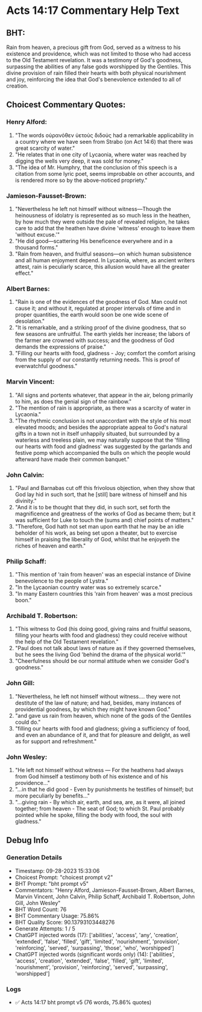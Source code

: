 # Acts 14:17 Commentary Help Text

## BHT:
Rain from heaven, a precious gift from God, served as a witness to his existence and providence, which was not limited to those who had access to the Old Testament revelation. It was a testimony of God's goodness, surpassing the abilities of any false gods worshipped by the Gentiles. This divine provision of rain filled their hearts with both physical nourishment and joy, reinforcing the idea that God's benevolence extended to all of creation.

## Choicest Commentary Quotes:
### Henry Alford:
1. "The words οὐρανόθεν ὑετοὺς διδούς had a remarkable applicability in a country where we have seen from Strabo (on Act 14:6) that there was great scarcity of water." 
2. "He relates that in one city of Lycaonia, where water was reached by digging the wells very deep, it was sold for money."
3. "The idea of Mr. Humphry, that the conclusion of this speech is a citation from some lyric poet, seems improbable on other accounts, and is rendered more so by the above-noticed propriety."

### Jamieson-Fausset-Brown:
1. "Nevertheless he left not himself without witness—Though the heinousness of idolatry is represented as so much less in the heathen, by how much they were outside the pale of revealed religion, he takes care to add that the heathen have divine 'witness' enough to leave them 'without excuse.'"
2. "He did good—scattering His beneficence everywhere and in a thousand forms."
3. "Rain from heaven, and fruitful seasons—on which human subsistence and all human enjoyment depend. In Lycaonia, where, as ancient writers attest, rain is peculiarly scarce, this allusion would have all the greater effect."

### Albert Barnes:
1. "Rain is one of the evidences of the goodness of God. Man could not cause it; and without it, regulated at proper intervals of time and in proper quantities, the earth would soon be one wide scene of desolation."
2. "It is remarkable, and a striking proof of the divine goodness, that so few seasons are unfruitful. The earth yields her increase; the labors of the farmer are crowned with success; and the goodness of God demands the expressions of praise."
3. "Filling our hearts with food, gladness - Joy; comfort the comfort arising from the supply of our constantly returning needs. This is proof of everwatchful goodness."

### Marvin Vincent:
1. "All signs and portents whatever, that appear in the air, belong primarily to him, as does the genial sign of the rainbow."
2. "The mention of rain is appropriate, as there was a scarcity of water in Lycaonia."
3. "The rhythmic conclusion is not unaccordant with the style of his most elevated moods; and besides the appropriate appeal to God's natural gifts in a town not in itself unhappily situated, but surrounded by a waterless and treeless plain, we may naturally suppose that the 'filling our hearts with food and gladness' was suggested by the garlands and festive pomp which accompanied the bulls on which the people would afterward have made their common banquet."

### John Calvin:
1. "Paul and Barnabas cut off this frivolous objection, when they show that God lay hid in such sort, that he [still] bare witness of himself and his divinity."
2. "And it is to be thought that they did, in such sort, set forth the magnificence and greatness of the works of God as became them; but it was sufficient for Luke to touch the (sums and) chief points of matters."
3. "Therefore, God hath not set man upon earth that he may be an idle beholder of his work, as being set upon a theater, but to exercise himself in praising the liberality of God, whilst that he enjoyeth the riches of heaven and earth."

### Philip Schaff:
1. "This mention of 'rain from heaven' was an especial instance of Divine benevolence to the people of Lystra."
2. "In the Lycaonian country water was so extremely scarce."
3. "In many Eastern countries this 'rain from heaven' was a most precious boon."

### Archibald T. Robertson:
1. "This witness to God (his doing good, giving rains and fruitful seasons, filling your hearts with food and gladness) they could receive without the help of the Old Testament revelation."
2. "Paul does not talk about laws of nature as if they governed themselves, but he sees the living God 'behind the drama of the physical world.'"
3. "Cheerfulness should be our normal attitude when we consider God's goodness."

### John Gill:
1. "Nevertheless, he left not himself without witness.... they were not destitute of the law of nature; and had, besides, many instances of providential goodness, by which they might have known God."
2. "and gave us rain from heaven, which none of the gods of the Gentiles could do."
3. "filling our hearts with food and gladness; giving a sufficiency of food, and even an abundance of it, and that for pleasure and delight, as well as for support and refreshment."

### John Wesley:
1. "He left not himself without witness — For the heathens had always from God himself a testimony both of his existence and of his providence..."
2. "...in that he did good - Even by punishments he testifies of himself; but more peculiarly by benefits..."
3. "...giving rain - By which air, earth, and sea, are, as it were, all joined together; from heaven - The seat of God; to which St. Paul probably pointed while he spoke, filling the body with food, the soul with gladness."


## Debug Info
### Generation Details
- Timestamp: 09-28-2023 15:33:06
- Choicest Prompt: "choicest prompt v2"
- BHT Prompt: "bht prompt v5"
- Commentators: "Henry Alford, Jamieson-Fausset-Brown, Albert Barnes, Marvin Vincent, John Calvin, Philip Schaff, Archibald T. Robertson, John Gill, John Wesley"
- BHT Word Count: 76
- BHT Commentary Usage: 75.86%
- BHT Quality Score: 90.13793103448276
- Generate Attempts: 1 / 5
- ChatGPT injected words (17):
	['abilities', 'access', 'any', 'creation', 'extended', 'false', 'filled', 'gift', 'limited', 'nourishment', 'provision', 'reinforcing', 'served', 'surpassing', 'those', 'who', 'worshipped']
- ChatGPT injected words (significant words only) (14):
	['abilities', 'access', 'creation', 'extended', 'false', 'filled', 'gift', 'limited', 'nourishment', 'provision', 'reinforcing', 'served', 'surpassing', 'worshipped']

### Logs
- ✅ Acts 14:17 bht prompt v5 (76 words, 75.86% quotes)